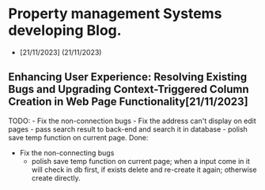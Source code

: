 # Property management Systems developing Blog. 


*  [21/11/2023] (21/11/2023)


## Enhancing User Experience: Resolving Existing Bugs and Upgrading Context-Triggered Column Creation in Web Page Functionality[21/11/2023]

TODO: 
    - Fix the non-connection bugs
    - Fix the address can't display on edit pages
    - pass search result to back-end and search it in database
    - polish save temp function on current page. 
Done: 
- Fix the non-connecting bugs
  - polish save temp function on current page; when a input come in it will check in db first, if exists delete and re-create it again; otherwise create directly.

